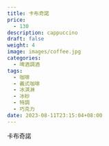 ```yaml
---
title: 卡布奇諾
price:
  - 130
description: cappuccino
draft: false
weight: 4
image: images/coffee.jpg
categories:
  - 啤酒調酒
tags:
  - 咖啡
  - 義式咖啡
  - 冰淇淋
  - 冰砂
  - 特調
  - 巧克力
date: 2023-08-11T23:15:04+08:00
---
```


 卡布奇諾
